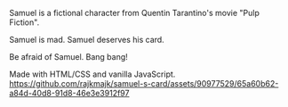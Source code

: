 Samuel is a fictional character from Quentin Tarantino's movie "Pulp Fiction".

Samuel is mad. Samuel deserves his card.

Be afraid of Samuel. Bang bang!



Made with HTML/CSS and vanilla JavaScript.
https://github.com/rajkmajk/samuel-s-card/assets/90977529/65a60b62-a84d-40d8-91d8-46e3e3912f97
